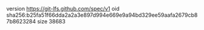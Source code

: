 version https://git-lfs.github.com/spec/v1
oid sha256:b25fa51f66dda2a2a3e897d994e669e9a94bd329ee59aafa2679cb87b8623284
size 38683
